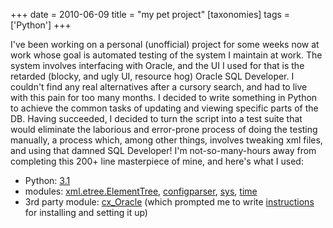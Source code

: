 +++
date = 2010-06-09
title = "my pet project"
[taxonomies]
tags = ['Python']
+++

I've been working on a personal (unofficial) project for some weeks now
at work whose goal is automated testing of the system I maintain at
work. The system involves interfacing with Oracle, and the UI I used for
that is the retarded (blocky, and ugly UI, resource hog) Oracle SQL
Developer. I couldn't find any real alternatives after a cursory
search, and had to live with this pain for too many months. I decided to
write something in Python to achieve the common tasks of updating and
viewing specific parts of the DB. Having succeeded, I decided to turn
the script into a test suite that would eliminate the laborious and
error-prone process of doing the testing manually, a process which,
among other things, involves tweaking xml files, and using that damned
SQL Developer! I'm not-so-many-hours away from completing this 200+
line masterpiece of mine, and here's what I used:

-   Python: [3.1]
-   modules: [xml.etree.ElementTree], [configparser], [sys], [time]
-   3rd party module: [cx_Oracle] (which prompted me to write
    [instructions] for installing and setting it up)

  [3.1]: http://docs.python.org/py3k/
  [xml.etree.ElementTree]: http://docs.python.org/py3k/library/xml.etree.elementtree.html#module-xml.etree.ElementTree
  [configparser]: http://docs.python.org/py3k/library/configparser.html#module-configparser
  [sys]: http://docs.python.org/py3k/library/sys
  [time]: http://docs.python.org/py3k/library/time
  [cx_Oracle]: http://cx-oracle.sourceforge.net/html/index.html
  [instructions]: @/accessing-oracle-db-using-python-in-debian.md
